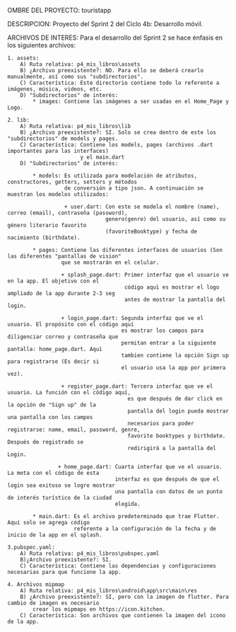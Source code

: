 OMBRE DEL PROYECTO: touristapp

DESCRIPCION: Proyecto del Sprint 2 del Ciclo 4b: Desarrollo móvil.

ARCHIVOS DE INTERES: Para el desarrollo del Sprint 2 se hace énfasis en los siguientes archivos:

    1. assets: 
        A) Ruta relativa: p4_mis_libros\assets
        B) ¿Archivo preexistente?: NO. Para ello se deberá crearlo manualmente, así como sus "subdirectorios".
        C) Característica: Este directorio contiene todo lo referente a imágenes, música, videos, etc.
        D) "Subdirectorios" de interés:
            * images: Contiene las imágenes a ser usadas en el Home_Page y Logo.

    2. lib:
        A) Ruta relativa: p4_mis_libros\lib
        B) ¿Archivo preexistente?: SI. Solo se crea dentro de este los "subdirectorios" de models y pages.
        C) Característica: Contiene los models, pages (archivos .dart importantes para las interfaces) 
                           y el main.dart
        D) "Subdirectorios" de interés:

            * models: Es utilizada para modelación de atributos, constructores, getters, setters y métodos
                      de conversión a tipo json. A continuación se muestran los modelos utilizados:

                      + user.dart: Con este se modela el nombre (name), correo (email), contraseña (password), 
                                   genero(genre) del usuario, así como su género literario favorito
                                   (favoriteBooktype) y fecha de nacimiento (birthdate).
            
            * pages: Contiene las diferentes interfaces de usuarios (Son las diferentes "pantallas de vision" 
                     que se mostrarán en el celular.

                     + splash_page.dart: Primer interfaz que el usuario ve en la app. El objetivo con el 
                                         código aquì es mostrar el logo ampliado de la app durante 2-3 seg 
                                         antes de mostrar la pantalla del login.

                     + login_page.dart: Segunda interfaz que ve el usuario. El propósito con el código aquí 
                                        es mostrar los campos para diligenciar correo y contraseña que 
                                        permitan entrar a la siguiente pantalla: home_page.dart. Aquì 
                                        tambien contiene la opción Sign up para registrarse (Es decir si 
                                        el usuario usa la app por primera vez).

                     + register_page.dart: Tercera interfaz que ve el usuario. La función con el código aquí, 
                                          es que después de dar click en la opción de "Sign up" de la 
                                          pantalla del login pueda mostrar una pantalla con los campos 
                                          necesarios para poder registrarse: name, email, password, genre, 
                                          favorite booktypes y birthdate. Después de registrado se 
                                          redirigirá a la pantalla del Login.

                    + home_page.dart: Cuarta interfaz que ve el usuario. La meta con el código de esta 
                                      interfaz es que después de que el login sea exitoso se logre mostrar 
                                      una pantalla con datos de un punto de interés turístico de la ciudad 
                                      elegida.
            
            * main.dart: Es el archivo predeterminado que trae Flutter. Aquí solo se agrega código 
                         referente a la configuración de la fecha y de inicio de la app en el splash.
    
    3.pubspec.yaml:
        A) Ruta relativa: p4_mis_libros\pubspec.yaml
        B)¿Archivo preexistente?: SI.
        C) Característica: Contiene las dependencias y configuraciones necesarias para que funcione la app.

    4. Archivos mipmap
        A) Ruta relativa: p4_mis_libros\android\app\src\main\res
        B) ¿Archivo preexistente?: SI, pero con la imagen de flutter. Para cambio de imagen es necesario 
            crear los mipmaps en https://icon.kitchen.
        C) Característica: Son archivos que contienen la imagen del icono de la app.
